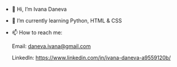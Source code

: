 - 👋 Hi, I’m Ivana Daneva
- 🌱 I’m currently learning Python, HTML & CSS
- 📫 How to reach me:

     Email: daneva.ivana@gmail.com
     
     LinkedIn: https://www.linkedin.com/in/ivana-daneva-a9559120b/


